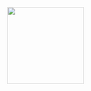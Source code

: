 <div align="center">
  <a href="https://github.com/arthurkarrer">
  <img height="180em" src="https://github-readme-stats.vercel.app/api?username=arthurkarrer&show_icons=true&theme=ayu-mirage&include_all_commits=true&count_private=true"/>  
</div>
